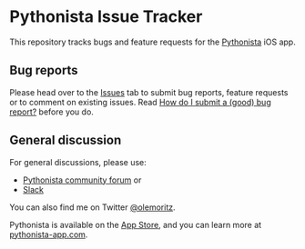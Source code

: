 # Pythonista Issue Tracker

This repository tracks bugs and feature requests for the [Pythonista](http://pythonista-app.com) iOS app.

## Bug reports

Please head over to the [Issues](https://github.com/omz/Pythonista-Issues/issues) tab to submit bug reports, feature requests or to comment on existing issues. Read [How do I submit a (good) bug report?](CONTRIBUTING.md#how-do-i-submit-a-good-bug-report) before you do.

## General discussion

For general discussions, please use:

* [Pythonista community forum](https://forum.omz-software.com/category/5/pythonista) or
* [Slack](https://forum.omz-software.com/topic/3116/pythonista-slack-chat)

You can also find me on Twitter [@olemoritz](http://twitter.com/olemoritz).

Pythonista is available on the [App Store](https://itunes.apple.com/us/app/pythonista-3/id1085978097?ls=1&mt=8), and you can learn more at [pythonista-app.com](http://pythonista-app.com).
